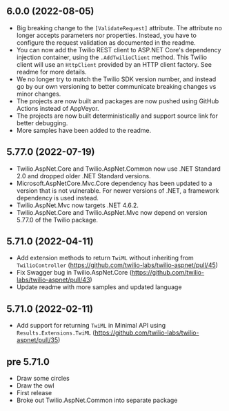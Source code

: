## 6.0.0 (2022-08-05)
- Big breaking change to the `[ValidateRequest]` attribute. The attribute no longer accepts parameters nor properties. Instead, you have to configure the request validation as documented in the readme.
- You can now add the Twilio REST client to ASP.NET Core's dependency injection container, using the `.AddTwilioClient` method. This Twilio client will use an `HttpClient` provided by an HTTP client factory. See readme for more details.
- We no longer try to match the Twilio SDK version number, and instead go by our own versioning to better communicate breaking changes vs minor changes.
- The projects are now built and packages are now pushed using GitHub Actions instead of AppVeyor.
- The projects are now built deterministically and support source link for better debugging.
- More samples have been added to the readme.

## 5.77.0 (2022-07-19)
- Twilio.AspNet.Core and Twilio.AspNet.Common now use .NET Standard 2.0 and dropped older .NET Standard versions.
- Microsoft.AspNetCore.Mvc.Core dependency has been updated to a version that is not vulnerable. For newer versions of .NET, a framework dependency is used instead.
- Twilio.AspNet.Mvc now targets .NET 4.6.2.
- Twilio.AspNet.Core and Twilio.AspNet.Mvc now depend on version 5.77.0 of the Twilio package.

## 5.71.0 (2022-04-11)
- Add extension methods to return `TwiML` without inheriting from `TwilioController` (https://github.com/twilio-labs/twilio-aspnet/pull/45)
- Fix Swagger bug in Twilio.AspNet.Core (https://github.com/twilio-labs/twilio-aspnet/pull/43)
- Update readme with more samples and updated language

## 5.71.0 (2022-02-11)
- Add support for returning `TwiML` in Minimal API using `Results.Extensions.TwiML` (https://github.com/twilio-labs/twilio-aspnet/pull/35)

## pre 5.71.0
- Draw some circles
- Draw the owl
- First release
- Broke out Twilio.AspNet.Common into separate package